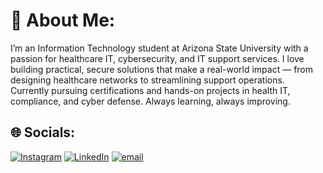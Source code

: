 # 💫 About Me:
I’m an Information Technology student at Arizona State University with a passion for healthcare IT, cybersecurity, and IT support services. I love building practical, secure solutions that make a real-world impact — from designing healthcare networks to streamlining support operations.<br>Currently pursuing certifications and hands-on projects in health IT, compliance, and cyber defense. Always learning, always improving.


## 🌐 Socials:
[![Instagram](https://img.shields.io/badge/Instagram-%23E4405F.svg?logo=Instagram&logoColor=white)](https://instagram.com/techtiptuesdays) [![LinkedIn](https://img.shields.io/badge/LinkedIn-%230077B5.svg?logo=linkedin&logoColor=white)](https://linkedin.com/in/arhaan-nair) [![email](https://img.shields.io/badge/Email-D14836?logo=gmail&logoColor=white)](mailto:anair61@asu.edu) 


